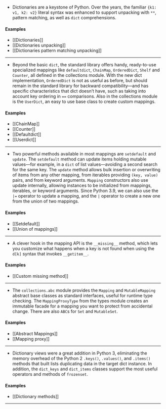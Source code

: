 - Dictionaries are a keystone of Python. Over the years, the familiar `{k1: v1, k2: v2}` literal syntax was enhanced to support unpacking with `**`, pattern matching, as well as `dict` comprehensions.

#### Examples
- [[Dictionaries]]
- [[Dictionaries unpacking]]
- [[Dictionaries pattern matching unpacking]]

--------------------

- Beyond the basic `dict`, the standard library offers handy, ready-to-use specialized mappings like `defaultdict`, `ChainMap`, `OrderedDict`, `Shelf` and `Counter`, all defined in the collections module. With the new dict implementation, `OrderedDict` is not as useful as before, but should remain in the standard library for backward compatibility—and has specific characteristics that dict doesn’t have, such as taking into account key ordering in `==` comparisons. Also in the collections module is the `UserDict`, an easy to use base class to create custom mappings.

#### Examples
- [[ChainMap]]
- [[Counter]]
- [[Defaultdict]]
- [[Userdict]]

--------------------

- Two powerful methods available in most mappings are `setdefault` and `update`. The `setdefault` method can update items holding mutable values—for example, in a `dict` of list values—avoiding a second search for the same key. The `update` method allows bulk insertion or overwriting of items from any other mapping, from iterables providing `(key, value)` pairs, and from keyword arguments. `Mapping` constructors also use update internally, allowing instances to be initialized from mappings, iterables, or keyword arguments. Since Python 3.9, we can also use the `|=` operator to update a mapping, and the `|` operator to create a new one from the union of two mappings.

#### Examples
- [[Setdefault]]
- [[Union of mappings]]

--------------------

- A clever hook in the mapping API is the `__missing__` method, which lets you customize what happens when a key is not found when using the `d[k]` syntax that invokes `__getitem__`.

#### Examples
- [[Custom missing method]]

--------------------

- The `collections.abc` module provides the `Mapping` and `MutableMapping` abstract base classes as standard interfaces, useful for runtime type checking. The `MappingProxyType` from the types module creates an immutable facade for a mapping you want to protect from accidental change. There are also `ABC`s for `Set` and `MutableSet`.

#### Examples
- [[Abstract Mappings]]
- [[Mapping proxy]]

--------------------

 - Dictionary views were a great addition in Python 3, eliminating the memory overhead of the Python 2 `.keys()`, `.values()`, and `.items()` methods that built lists duplicating data in the target dict instance. In addition, the `dict_keys` and `dict_items` classes support the most useful operators and methods of `frozenset`.

#### Examples
- [[Dictionary methods]]

--------------------
